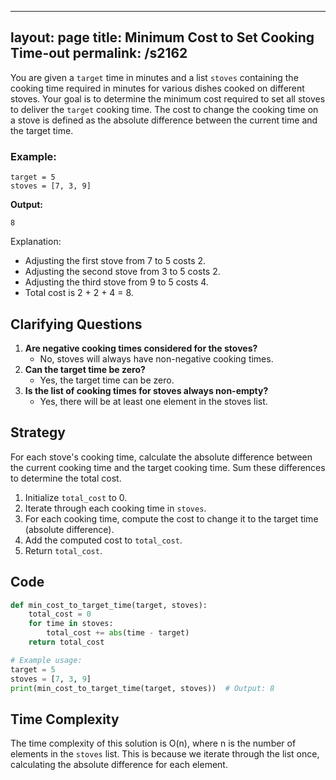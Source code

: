 
---
layout: page
title:  Minimum Cost to Set Cooking Time-out
permalink: /s2162
---
You are given a `target` time in minutes and a list `stoves` containing the cooking time required in minutes for various dishes cooked on different stoves. Your goal is to determine the minimum cost required to set all stoves to deliver the `target` cooking time. The cost to change the cooking time on a stove is defined as the absolute difference between the current time and the target time.

### Example:
```
target = 5
stoves = [7, 3, 9]
```
**Output:**
```
8
```
Explanation:
- Adjusting the first stove from 7 to 5 costs 2.
- Adjusting the second stove from 3 to 5 costs 2.
- Adjusting the third stove from 9 to 5 costs 4.
- Total cost is 2 + 2 + 4 = 8.

## Clarifying Questions
1. **Are negative cooking times considered for the stoves?**
    - No, stoves will always have non-negative cooking times.
2. **Can the target time be zero?**
    - Yes, the target time can be zero.
3. **Is the list of cooking times for stoves always non-empty?**
    - Yes, there will be at least one element in the stoves list.

## Strategy
For each stove's cooking time, calculate the absolute difference between the current cooking time and the target cooking time. Sum these differences to determine the total cost.

1. Initialize `total_cost` to 0.
2. Iterate through each cooking time in `stoves`.
3. For each cooking time, compute the cost to change it to the target time (absolute difference).
4. Add the computed cost to `total_cost`.
5. Return `total_cost`.

## Code
```python
def min_cost_to_target_time(target, stoves):
    total_cost = 0
    for time in stoves:
        total_cost += abs(time - target)
    return total_cost

# Example usage:
target = 5
stoves = [7, 3, 9]
print(min_cost_to_target_time(target, stoves))  # Output: 8
```

## Time Complexity
The time complexity of this solution is O(n), where n is the number of elements in the `stoves` list. This is because we iterate through the list once, calculating the absolute difference for each element.